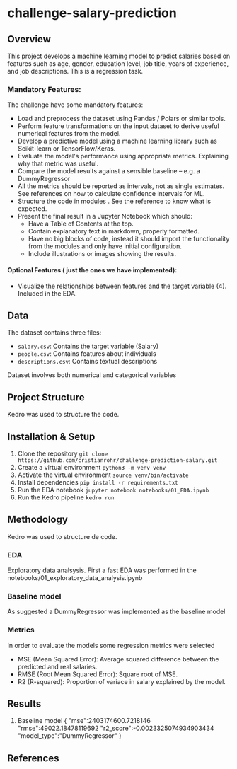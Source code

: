 # challenge-salary-prediction

## Overview

This project develops a machine learning model to predict salaries based on features such as age, gender, education level, job title, years of experience, and job descriptions. This is a regression task.

### Mandatory Features:

The challenge have some mandatory features:
- Load and preprocess the dataset using Pandas / Polars or similar tools.
- Perform feature transformations on the input dataset to derive useful numerical features from the model.
- Develop a predictive model using a machine learning library such as Scikit-learn or TensorFlow/Keras.
- Evaluate the model's performance using appropriate metrics. Explaining why that metric was useful.
- Compare the model results against a sensible baseline – e.g. a DummyRegressor
- All the metrics should be reported as intervals, not as single estimates. See references on how to calculate confidence intervals for ML.
- Structure the code in modules . See the reference to know what is expected.
- Present the final result in a Jupyter Notebook which should:
  - Have a Table of Contents at the top.
  - Contain explanatory text in markdown, properly formatted.
  - Have no big blocks of code, instead it should import the functionality from the modules and only have initial configuration.
  - Include illustrations or images showing the results.

#### Optional Features ( just the ones we have implemented):
- Visualize the relationships between features and the target variable (4). Included in the EDA.

## Data

The dataset contains three files:
- `salary.csv`: Contains the target variable (Salary)
- `people.csv`: Contains features about individuals
- `descriptions.csv`: Contains textual descriptions

Dataset involves both numerical and categorical variables

## Project Structure

Kedro was used to structure the code.

## Installation & Setup

1. Clone the repository
`git clone https://github.com/cristianrohr/challenge-prediction-salary.git`
2. Create a virtual environment
`python3 -m venv venv`
3. Activate the virtual environment
`source venv/bin/activate`
4. Install dependencies
`pip install -r requirements.txt`
5. Run the EDA notebook
`jupyter notebook notebooks/01_EDA.ipynb`
6. Run the Kedro pipeline
`kedro run`

## Methodology

Kedro was used to structure de code.

### EDA

Exploratory data analsysis. First a fast EDA was performed in the notebooks/01_exploratory_data_analysis.ipynb

### Baseline model

As suggested a DummyRegressor was implemented as the baseline model

### Metrics

In order to evaluate the models some regression metrics were selected

 - MSE (Mean Squared Error): Average squared difference between the predicted and real salaries.
 - RMSE (Root Mean Squared Error): Square root of MSE.
 - R2 (R-squared): Proportion of variace in salary explained by the model.

## Results
1. Baseline model 
{
"mse":2403174600.7218146
"rmse":49022.18478119692
"r2_score":-0.0023325074934903434
"model_type":"DummyRegressor"
}

## References
